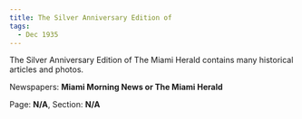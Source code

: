 ```yaml
---  
title: The Silver Anniversary Edition of  
tags:  
  - Dec 1935  
---  
```

  
The Silver Anniversary Edition of The Miami Herald contains many historical articles and photos.  
  
Newspapers: **Miami Morning News or The Miami Herald**  
  
Page: **N/A**, Section: **N/A** 
